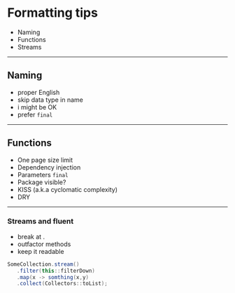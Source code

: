 # Formatting tips

- Naming
- Functions
- Streams

---

## Naming

- proper English
- skip data type in name
- i might be OK
- prefer `final`

---

## Functions

- One page size limit
- Dependency injection
- Parameters `final`
- Package visible?
- KISS (a.k.a cyclomatic complexity)
- DRY

---

### Streams and fluent

- break at .
- outfactor methods
- keep it readable

```java
SomeCollection.stream()
   .filter(this::filterDown)
   .map(x -> somthing(x,y)
   .collect(Collectors::toList);
```
